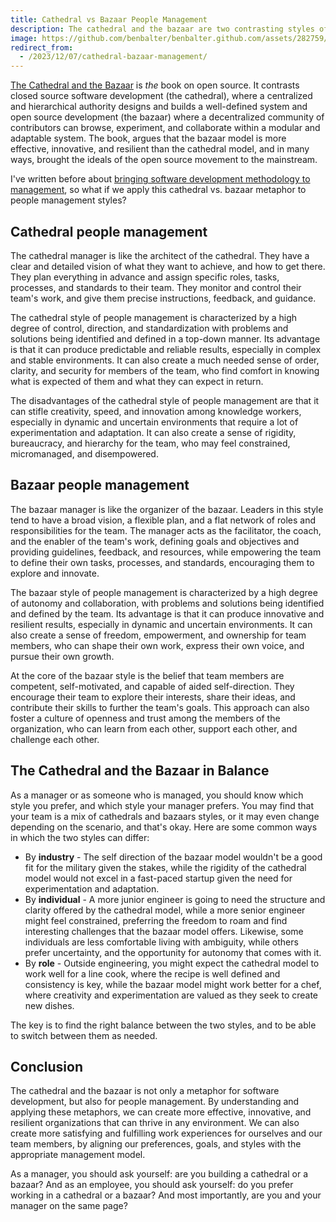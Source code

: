 ```yaml
---
title: Cathedral vs Bazaar People Management
description: The cathedral and the bazaar are two contrasting styles of people management, inspired by the open source movement. The cathedral style is more hierarchical, controlled, and standardized, while the bazaar style is more decentralized, autonomous, and collaborative.
image: https://github.com/benbalter/benbalter.github.com/assets/282759/e53fc562-b59d-4e0e-87fe-ef6e4da0d062
redirect_from:
  - /2023/12/07/cathedral-bazaar-management/
---
```


[The Cathedral and the Bazaar](https://www.amazon.com/gp/product/B0026OR3LM/?tag=benbalter07-20) is *the* book on open source. It contrasts closed source software development (the cathedral), where a centralized and hierarchical authority designs and builds a well-defined system and open source development (the bazaar) where a decentralized community of contributors can browse, experiment, and collaborate within a modular and adaptable system. The book, argues that the bazaar model is more effective, innovative, and resilient than the cathedral model, and in many ways, brought the ideals of the open source movement to the mainstream.

I've written before about [bringing software development methodology to management](https://ben.balter.com/2023/01/10/manage-like-an-engineer/), so what if we apply this cathedral vs. bazaar metaphor to people management styles?

## Cathedral people management

The cathedral manager is like the architect of the cathedral. They have a clear and detailed vision of what they want to achieve, and how to get there. They plan everything in advance and assign specific roles, tasks, processes, and standards to their team. They monitor and control their team's work, and give them precise instructions, feedback, and guidance.

The cathedral style of people management is characterized by a high degree of control, direction, and standardization with problems and solutions being identified and defined in a top-down manner. Its advantage is that it can produce predictable and reliable results, especially in complex and stable environments. It can also create a much needed sense of order, clarity, and security for members of the team, who find comfort in knowing what is expected of them and what they can expect in return.

The disadvantages of the cathedral style of people management are that it can stifle creativity, speed, and innovation among knowledge workers, especially in dynamic and uncertain environments that require a lot of experimentation and adaptation. It can also create a sense of rigidity, bureaucracy, and hierarchy for the team, who may feel constrained, micromanaged, and disempowered.

## Bazaar people management

The bazaar manager is like the organizer of the bazaar. Leaders in this style tend to have a broad vision, a flexible plan, and a flat network of roles and responsibilities for the team. The manager acts as the facilitator, the coach, and the enabler of the team's work, defining goals and objectives and providing guidelines, feedback, and resources, while empowering the team to define their own tasks, processes, and standards, encouraging them to explore and innovate.

The bazaar style of people management is characterized by a high degree of autonomy and collaboration, with problems and solutions being identified and defined by the team. Its advantage is that it can produce innovative and resilient results, especially in dynamic and uncertain environments. It can also create a sense of freedom, empowerment, and ownership for team members, who can shape their own work, express their own voice, and pursue their own growth.

At the core of the bazaar style is the belief that team members are competent, self-motivated, and capable of aided self-direction. They encourage their team to explore their interests, share their ideas, and contribute their skills to further the team's goals. This approach can also foster a culture of openness and trust among the members of the organization, who can learn from each other, support each other, and challenge each other.

## The Cathedral and the Bazaar in Balance

As a manager or as someone who is managed, you should know which style you prefer, and which style your manager prefers. You may find that your team is a mix of cathedrals and bazaars styles, or it may even change depending on the scenario, and that's okay. Here are some common ways in which the two styles can differ:

* By **industry** - The self direction of the bazaar model wouldn't be a good fit for the military given the stakes, while the rigidity of the cathedral model would not excel in a fast-paced startup given the need for experimentation and adaptation.
* By **individual** - A more junior engineer is going to need the structure and clarity offered by the cathedral model, while a more senior engineer might feel constrained, preferring the freedom to roam and find interesting challenges that the bazaar model offers. Likewise, some individuals are less comfortable living with ambiguity, while others prefer uncertainty, and the opportunity for autonomy that comes with it.
* By **role** - Outside engineering, you might expect the cathedral model to work well for a line cook, where the recipe is well defined and consistency is key, while the bazaar model might work better for a chef, where creativity and experimentation are valued as they seek to create new dishes.

The key is to find the right balance between the two styles, and to be able to switch between them as needed.

## Conclusion

The cathedral and the bazaar is not only a metaphor for software development, but also for people management. By understanding and applying these metaphors, we can create more effective, innovative, and resilient organizations that can thrive in any environment. We can also create more satisfying and fulfilling work experiences for ourselves and our team members, by aligning our preferences, goals, and styles with the appropriate management model.

As a manager, you should ask yourself: are you building a cathedral or a bazaar? And as an employee, you should ask yourself: do you prefer working in a cathedral or a bazaar? And most importantly, are you and your manager on the same page?
